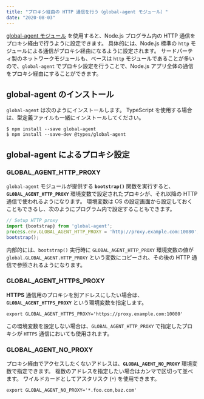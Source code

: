 ```yaml
---
title: "プロキシ経由の HTTP 通信を行う（global-agent モジュール）"
date: "2020-08-03"
---
```


[global-agent モジュール]() を使用すると、Node.js プログラム内の HTTP 通信をプロキシ経由で行うように設定できます。
具体的には、Node.js 標準の `http` モジュールによる通信がプロキシ経由になるように設定されます。
サードパーティ製のネットワークモジュールも、ベースは `http` モジュールであることが多いので、`global-agent` でプロキシ設定を行うことで、Node.js アプリ全体の通信をプロキシ経由にすることができます。


global-agent のインストール
----

`global-agent` は次のようにインストールします。
TypeScript を使用する場合は、型定義ファイルも一緒にインストールしてください。

```
$ npm install --save global-agent
$ npm install --save-dev @types/global-agent
```


global-agent によるプロキシ設定
----

### GLOBAL_AGENT_HTTP_PROXY

`global-agent` モジュールが提供する __`bootstrap()`__ 関数を実行すると、__`GLOBAL_AGENT_HTTP_PROXY`__ 環境変数で設定されたプロキシが、それ以降の HTTP 通信で使われるようになります。
環境変数は OS の設定画面から設定しておくこともできるし、次のようにプログラム内で設定することもできます。

```typescript
// Setup HTTP proxy
import {bootstrap} from 'global-agent';
process.env.GLOBAL_AGENT_HTTP_PROXY = 'http://proxy.example.com:10080';
bootstrap();
```

内部的には、`bootstrap()` 実行時に `GLOBAL_AGENT_HTTP_PROXY` 環境変数の値が `global.GLOBAL_AGENT.HTTP_PROXY` という変数にコピーされ、その後の HTTP 通信で参照されるようになります。

### GLOBAL_AGENT_HTTPS_PROXY

__HTTPS__ 通信用のプロキシを別アドレスにしたい場合は、__`GLOBAL_AGENT_HTTPS_PROXY`__ という環境変数を指定します。

```
export GLOBAL_AGENT_HTTPS_PROXY='https://proxy.example.com:10080'
```

この環境変数を設定しない場合は、`GLOBAL_AGENT_HTTP_PROXY` で指定したプロキシが `HTTPS` 通信においても使用されます。

### GLOBAL_AGENT_NO_PROXY

プロキシ経由でアクセスしたくないアドレスは、__`GLOBAL_AGENT_NO_PROXY`__ 環境変数で指定できます。
複数のアドレスを指定したい場合はカンマで区切って並べます。
ワイルドカードとしてアスタリスク (`*`) を使用できます。

```
export GLOBAL_AGENT_NO_PROXY='*.foo.com,baz.com'
```


